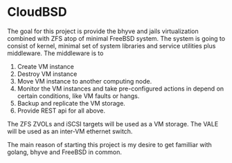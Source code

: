 # CloudBSD

The goal for this project is provide the bhyve and jails
virtualization combined with ZFS atop of minimal FreeBSD 
system. The system is going to consist of kernel, minimal
set of system libraries and service utilities plus middleware. 
The middleware is to

1) Create VM instance
2) Destroy VM instance
3) Move VM instance to another computing node.
4) Monitor the VM instances and take pre-configured actions
in depend on certain conditions, like VM faults or hangs.
5) Backup and replicate the VM storage.
6) Provide REST api for all above.

The ZFS ZVOLs and iSCSI targets will be used as a VM storage.
The VALE will be used as an inter-VM ethernet switch.

The main reason of starting this project is my desire to get
familliar with golang, bhyve and FreeBSD in common.

